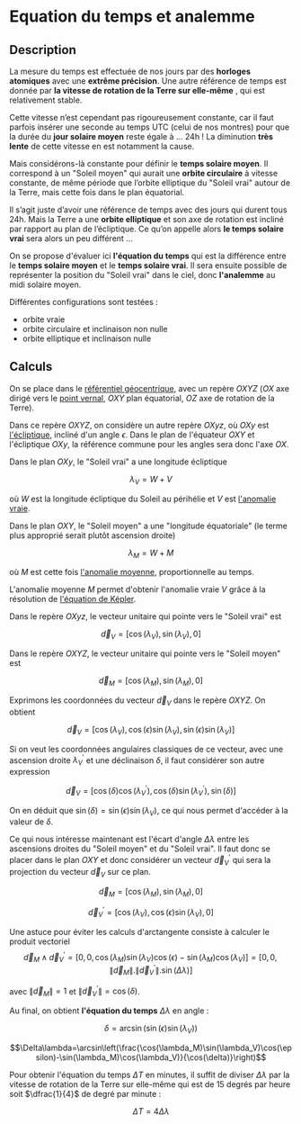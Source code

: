 # Equation du temps et analemme

## Description

La mesure du temps est effectuée de nos jours par des **horloges atomiques** avec une **extrême précision**. Une autre référence de temps est donnée par **la vitesse de rotation de la Terre sur elle-même** , qui est relativement stable.

Cette vitesse n’est cependant pas rigoureusement constante, car il faut parfois insérer une seconde au temps UTC (celui de nos montres) pour que la durée du **jour solaire moyen** reste égale à … 24h ! La diminution **très lente** de cette vitesse en est notamment la cause.

Mais considérons-là constante pour définir le **temps solaire moyen**. Il correspond à un "Soleil moyen" qui aurait une **orbite circulaire** à vitesse constante, de même période que l’orbite elliptique du "Soleil vrai" autour de la Terre, mais cette fois dans le plan équatorial.

Il s’agit juste d’avoir une référence de temps avec des jours qui durent tous 24h. Mais la Terre a une **orbite elliptique** et son axe de rotation est incliné par rapport au plan de l’écliptique. Ce qu’on appelle alors **le temps solaire vrai** sera alors un peu différent …

On se propose d'évaluer ici **l'équation du temps** qui est la différence entre le **temps solaire moyen** et le **temps solaire vrai**. Il sera ensuite possible de représenter la position du "Soleil vrai" dans le ciel, donc **l'analemme** au midi solaire moyen.

Différentes configurations sont testées :
* orbite vraie
* orbite circulaire et inclinaison non nulle
* orbite elliptique et inclinaison nulle

## Calculs

On se place dans le [référentiel géocentrique](https://media4.obspm.fr/public/ressources_lu/pages_reperes/referentiel-apprendre.html), avec un repère $OXYZ$ ($OX$ axe dirigé vers le [point vernal](https://acces.ens-lyon.fr/acces/thematiques/paleo/variations/tp-milankovitch/point_vernal), $OXY$ plan équatorial, $OZ$ axe de rotation de la Terre).

Dans ce repère $OXYZ$, on considère un autre repère $OXyz$, où $OXy$ est [l'écliptique](https://fr.wikipedia.org/wiki/%C3%89cliptique), incliné d'un angle $\epsilon$. Dans le plan de l'équateur $OXY$ et l'écliptique $OXy$, la référence commune pour les angles sera donc l'axe $OX$.

Dans le plan $OXy$, le "Soleil vrai" a une longitude écliptique

$$\lambda_V=W+V$$

où $W$ est la longitude écliptique du Soleil au périhélie et $V$ est [l'anomalie vraie](https://fr.wikipedia.org/wiki/Anomalie_vraie).

Dans le plan $OXY$, le "Soleil moyen" a une "longitude équatoriale" (le terme plus approprié serait plutôt ascension droite)

$$\lambda_M=W+M$$

où $M$ est cette fois [l'anomalie moyenne](https://fr.wikipedia.org/wiki/Anomalie_moyenne), proportionnelle au temps.

L'anomalie moyenne $M$ permet d'obtenir l'anomalie vraie $V$ grâce à la résolution de [l'équation de Képler](https://www.youtube.com/watch?v=QbxsBTaJXW0).

Dans le repère $OXyz$, le vecteur unitaire qui pointe vers le "Soleil vrai" est

$$\vec d_V=[\cos(\lambda_V),\sin(\lambda_V),0]$$

Dans le repère $OXYZ$, le vecteur unitaire qui pointe vers le "Soleil moyen" est

$$\vec d_M=[\cos(\lambda_M),\sin(\lambda_M),0]$$

Exprimons les coordonnées du vecteur $\vec d_V$ dans le repère $OXYZ$. On obtient

$$\vec d_V=[\cos(\lambda_V),\cos(\epsilon)\sin(\lambda_V),\sin(\epsilon)\sin(\lambda_V)]$$

Si on veut les coordonnées angulaires classiques de ce vecteur, avec une ascension droite $\lambda_V^\prime$ et une déclinaison $\delta$, il faut considérer son autre expression

$$\vec d_V=[\cos(\delta)\cos(\lambda_V^\prime),\cos(\delta)\sin(\lambda_V^\prime),\sin(\delta)]$$

On en déduit que $\sin(\delta)=\sin(\epsilon)\sin(\lambda_V)$, ce qui nous permet d'accéder à la valeur de $\delta$.

Ce qui nous intéresse maintenant est l'écart d'angle $\Delta\lambda$ entre les ascensions droites du "Soleil moyen" et du "Soleil vrai". Il faut donc se placer dans le plan $OXY$ et donc considérer un vecteur $\vec d_V^\prime$ qui sera la projection du vecteur $\vec d_V$ sur ce plan.

$$\vec d_M=[\cos(\lambda_M),\sin(\lambda_M),0]$$

$$\vec d_V^\prime=[\cos(\lambda_V),\cos(\epsilon)\sin(\lambda_V),0]$$

Une astuce pour éviter les calculs d'arctangente consiste à calculer le produit vectoriel
$$\vec d_M \wedge \vec d_V^\prime=[0,0,\cos(\lambda_M)\sin(\lambda_V)\cos(\epsilon)-\sin(\lambda_M)\cos(\lambda_V)]=[0,0,\lVert \vec d_M \lVert.\lVert \vec d_V^\prime \lVert.\sin(\Delta\lambda)]$$

avec $\lVert \vec d_M \lVert=1$ et $\lVert \vec d_V^\prime \lVert=\cos(\delta)$.

Au final, on obtient **l'équation du temps** $\Delta\lambda$ en angle :

$$\delta=\arcsin\left(\sin(\epsilon)\sin(\lambda_V)\right)$$

$$\Delta\lambda=\arcsin\left(\frac{\cos(\lambda_M)\sin(\lambda_V)\cos(\epsilon)-\sin(\lambda_M)\cos(\lambda_V)}{\cos(\delta)}\right)$$

Pour obtenir l'équation du temps $\Delta T$ en minutes, il suffit de diviser $\Delta\lambda$ par la vitesse de rotation de la Terre sur elle-même qui est de 15 degrés par heure soit $\dfrac{1}{4}$ de degré par minute :

$$\Delta T=4\Delta\lambda$$




